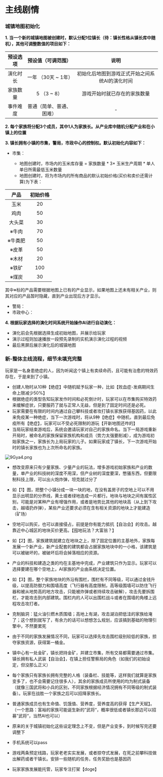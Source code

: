 # 主线剧情

### 城镇地图初始化

**1. 当一个新的城镇地图被创建时，默认分配1位镇长（待：镇长性格从镇长库中随机），其他可调整数值的项目如下：**

| 预设选项 |    预设值（可调范围）    |                      说明                      |
| :------: | :----------------------: | :--------------------------------------------: |
| 演化时长 |   一年 （30天 ~ 1年）    | 初始化后地图到游戏正式开始之间系统AI的演化时间 |
| 家族数量 |       5 （3 ~ 8）        |          游戏开始时就已存在的家族数量          |
| 事件难度 | 普通（简单、普通、困难） |                       -                        |

**2. 每个家族将分配3个成员，其中1人为家族长。从产业库中随机分配产业和在小镇上的位置**

**3. 镇长拥有小镇的市集，警局，市政中心的控制权。默认初始化内容如下：**

- 市集：

  - 地图创建时，市场内的玉米库存量 = 家族数量 * 3* 玉米生产周期 * 单人单日所需最低玉米数量
  - 地图创建时，将为市场内的所有商品的默认初始价格(买价和卖价还需计算)为下表：

|  产品   | 初始价格 |
| :-----: | :------: |
|  玉米   |    20    |
|  鸡肉   |    50    |
| 大头菜  |    30    |
|  ※牛肉  |    70    |
| ※牛粪肥 |    50    |
|  ※皮革  |    50    |
|  ※木材  |    20    |
|  ※铁矿  |   100    |
|  ※煤炭  |    30    |

其中※标的产品需要根据地图上已有的产业显示，如果地图上还未有相关产业，则其对应的产品暂时隐藏，直到产业出现后方才显示。

- 警局：
- 市政中心：

**4. 根据玩家选择的演化时间系统开始操作AI进行自动演化：**

- 演化前会先根据选择生成初始地图，并展示给玩家
- 演示过程则加速播放一段预先录制的实机演示演化过程的视频
- 最后黑屏后展示演化后的城镇地图





### 新-整体主线流程，细节未填充完整

玩家是一名身患绝症的人，因为听闻这个镇上有卖续命药，且可能有治愈的特效药存在，于是来到了小镇。

- 创建人物时从10种【绝症】中随机赋予玩家一种，比如【败血症-发病期间生命上限减少50%】
- 根据绝症的类型告知玩家发作时间和必死倒计时，玩家可以在市集购买特效药来缓解症状，只要服药了就与正常人无益，但是到了固定时间还是必死。
- 玩家需要在有限的时间内通过自己攀科技或者攻打镇长家族获得基因药，以此来免疫某一种绝症，当下一次游戏时，将从9种【绝症】中随机，直到最后免疫所有【绝症】，玩家可以不受必死限制的游玩【开新地图还咋的】
- 当局玩家结束游戏后，系统会邀请玩家对自己的家族命名。当下一局游戏重新开局时，被命名的家族保留家族机构和成员（势力太强要削减），成为游戏初始家族之一，家族长为上局玩家的儿子。如果玩家成了镇长，下一次游戏开始时的镇长家族也为上次所命名的家族。



![9Gya4.png](https://wx2.sbimg.cn/2020/09/08/9Gya4.png)

- 想改变原来只有少量家族、少量产业的玩法，增多游戏初始家族和产业的数量，单产业的科技树的深度不用深，但产业树的深度要深，憋骚东西，但要限制科技上限，可以出火炮炸弹，坦克就过分了
- 如【1】图，把整个小镇分成一块一块的地，在没有盖房子的空地上可以不用显示出明显的分界线，黄土或者绿地连成一片都行。地块与地块之间有属性区别，可能是对某种产业有增强作用，或者是地势比其他的地块高（从上到下攻击，越墙扔炸弹），某些产业还要求必须在含有相关资源的地块上才能建造（矿场）
- 空地可以购买，也可以直接侵占，前提是你有能力抵抗【自治会】的攻击。越靠近中心城区的地块买价更高。【囤地玩法？大富翁？】
- 如【2】图，家族建筑就建立在地块之上，除了固定位置的主基地外，家族每发展一个新产业，新产业配套的建筑都会占据家族地块中的一小格，该建筑是可以被破坏的，被破坏后将会掉落相应的资源。
- 产业的科技和建造之类的均在主基地中完成，产业建筑只作为显示。玩家可以选择要建在哪个空地上，AI家族的产业由系统决定位置。
- 如【3】图，整个家族地块的外沿有围栏，围栏有不同等级，可以通过金钱升级，以提高防御力和围墙高度（飞行器有高度限制，高等级围墙可以防住飞行器和被从地势高的地方攻击，只能被炸弹或者持续攻击破解），攻击先要拆围栏，才能攻击到内部建筑。围栏内的人可以出围栏战斗或者在围墙的角楼上远程攻击攻打者。
- 克制脑洞：猛火油引燃木质围墙；高地上有湖，攻击湖泊把低洼的家族给淹了；这个想到就写了，有余力的话可以想想怎么规划，应该搞到基础的物理引擎中，不然要累死
- 由于不同的家族发展情况不同，玩家可以选择先攻击围栏级别较低的家族，掠夺家族资源，获得第一桶金。
- 镇中心有一处金矿，镇长把持金矿，并建立市集，所有交易都需要通过市集。镇长拥有私人武装【自治会】，在镇上担任警察局的角色（如我们的初始设定，但没那么正义）
- 每个家族只有家族长拥有完整的人格（装备栏、技能等，这样我们就算是家族变多了，也不会需要记住很多人），其余的家族成员所使用的均为制式装备（就像三国武将和小兵的区别，不同家族根据经济情况拥有不同等级的制式装备）。玩家在战胜一个家族之后可以招降家族长。
- 普通家族成员也有生命值、饥饿值、营养度，营养度高的获得【生产天赋】。（一个思路：富裕的家族可能诞生新的”武将“，概率很低或者镇长那边可以招募”武将“，当然AI也可以）



- 原来的关于城镇初始化这些设定理念上不变，但是产业变多，到时候写完还要调整下
- 手机系统可以pass
- 游戏两条预定线路，玩家老老实实发展，或者掠夺式发展，在死之前攀科技做出解药或者干镇长。安排一些随机的任务，任务奖励也是基因药
- 玩家家族发展能托管，玩家专注打架【doge】

